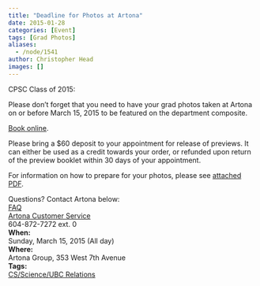 ```yaml
---
title: "Deadline for Photos at Artona"
date: 2015-01-28
categories: [Event]
tags: [Grad Photos]
aliases:
  - /node/1541
author: Christopher Head
images: []
---
```


CPSC Class of 2015:

Please don’t forget that you need to have your grad photos taken at Artona on or before March 15, 2015 to be featured on the department composite.

[Book online](http://ubc-compsci.artona.timetrade.com/).

Please bring a $60 deposit to your appointment for release of previews. It can either be used as a credit towards your order, or refunded upon return of the preview booklet within 30 days of your appointment.

For information on how to prepare for your photos, please see [attached PDF](/files/2015-artona-info.pdf).

Questions? Contact Artona below: \
[FAQ](http://artonagroup.com/faq) \
[Artona Customer Service](mailto:csr@artonagroup.com) \
604-872-7272 ext. 0 \
**When:** \
Sunday, March 15, 2015 (All day) \
**Where:** \
Artona Group, 353 West 7th Avenue \
**Tags:** \
[CS/Science/UBC Relations](/taxonomy/term/1)
